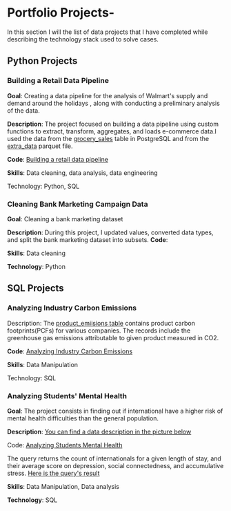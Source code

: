 # Portfolio Projects-
In this section I will the list of data projects that I have completed while describing the technology stack used to solve cases. 
## Python Projects 
### Building a Retail Data Pipeline 
**Goal**: Creating a data pipeline for the analysis of Walmart's supply and demand around the holidays , along with conducting a preliminary analysis of the data.

**Description**: The project focused on building a data pipeline using custom functions to extract, transform, aggregates, and loads e-commerce data.I used the data from the [grocery_sales](https://github.com/ktani27/Projects-/blob/main/assets/Grocery_sales.png) table in PostgreSQL and from the [extra_data]() parquet file.   

**Code**: [Building a retail data pipeline](https://github.com/ktani27/Projects-/blob/main/assets/Building%20a%20Retail%20Data%20Pipeline.py) 

**Skills**: Data cleaning, data analysis, data engineering 

Technology: Python, SQL   
### Cleaning Bank Marketing Campaign Data 
**Goal**: Cleaning a bank marketing dataset 

**Description**: During this project, I updated values, converted data types, and split the bank marketing dataset into subsets. 
**Code**: 

**Skills**: Data cleaning 

**Technology**: Python 
## SQL Projects 
### Analyzing Industry Carbon Emissions 
Description: The [product_emiisions table](https://github.com/ktani27/Projects-/blob/main/assets/Product%20Emissions%20.png) contains product carbon footprints(PCFs) for various companies. The records include the greenhouse gas emissions attributable to given product measured in CO2. 

**Code**: [Analyzing Industry Carbon Emissions](https://github.com/ktani27/Projects-/blob/main/assets/Analyzing%20Industry%20Carbon%20Emissions.sql) 

**Skills**: Data Manipulation 

Technology: SQL
### Analyzing Students' Mental Health 
**Goal**: The project consists in finding out if international have a higher risk of mental health difficulties than the general population. 

**Description**: 
[You can find a data description in the picture below](https://github.com/ktani27/Projects-/blob/main/assets/Analyzing%20Students%20Mental%20Health%20Data%20Description%20.png)  

Code: [Analyzing Students Mental Health](https://github.com/ktani27/Projects-/blob/main/assets/Analyzing%20Students'%20Mental%20Health.sql)

The query returns the count of internationals for a given length of stay, and their average score on depression, social connectedness, and accumulative stress. 
[Here is the query's result](https://github.com/ktani27/Projects-/blob/main/assets/Analzyng%20Students%20Mental%20Health%20Query%20results.png) 

**Skills**: Data Manipulation, Data analysis  

**Technology**: SQL 


